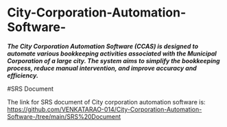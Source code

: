 # City-Corporation-Automation-Software-

***The City Corporation Automation Software (CCAS) is designed to automate 
various bookkeeping activities associated with the Municipal Corporation of a 
large city. The system aims to simplify the bookkeeping process, reduce manual 
intervention, and improve accuracy and efficiency.***

#SRS Document

The link for SRS document of City corporation automation software is: https://github.com/VENKATARAO-014/City-Corporation-Automation-Software-/tree/main/SRS%20Document

